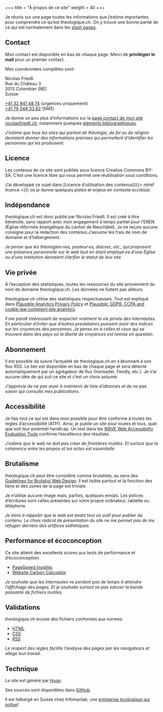 +++
title = "À propos de ce site"
weight = 40
+++

Je réunis sur une page toutes les informations que j’estime importantes pour comprendre ce qu’est theologique.ch. On y trouve une bonne partie de ce qui est normalement dans les [slash pages](https://slashpages.net/).

## Contact

Mon contact est disponible en bas de chaque page. Merci de **privilégier le mail** pour un premier contact.

Mes coordonnées complètes sont:

Nicolas Friedli  
Rue du Château 3  
2013 Colombier (NE)  
Suisse

[+41 32 841 48 74](tel:+41328414874) (urgences uniquement)  
[+41 79 344 33 82](sms:+41793443382) (SMS)

Je donne un peu plus d’informations sur la [page contact de mon site nicolasfriedli.ch](https://nicolasfriedli.ch/contact/), notamment quelques [éléments bibliographiques](https://nicolasfriedli.ch/bio/).

*J’estime que tous les sites qui parlent de théologie, de foi ou de religion devraient donner des informations précises qui permettent d’identifier les personnes qui les produisent.*

## Licence

Les contenus de ce site sont publiés sous licence Creative Commons BY-SA. C’est une licence libre qui vous permet une réutilisation sous conditions.

J’ai développé ce sujet dans [Licence d’utilisation des contenus]({{< relref licence >}}) où je donne quelques pistes et enjeux en contexte ecclésial.

## Indépendance

theologique.ch est donc publié par Nicolas Friedli. Il est créé à titre bénévole, sans rapport avec mon engagement à temps partiel pour l’EREN (Église réformée évangélique du canton de Neuchâtel). Je ne reçois aucune consigne pour la rédaction des contenus.J’assume les frais de nom de domaine et d’hébergement.

*Je pense que les théologien·nes, pasteur·es, diacres, etc., qui proposent une présence personnelle sur le web tout en étant employé·es d’une Église ou d’une institution devraient clarifier le statut de leur site.*

## Vie privée

À l’exception des statistiques, toutes les ressources du site proviennent du nom de domaine theologique.ch.
Les données ne fuitent pas ailleurs.

theologique.ch utilise des statistiques respectueuses.
Tout est expliqué dans [Plausible Analytics Privacy Policy](https://plausible.io/privacy) et [Plausible: GDPR, CCPA and cookie law compliant site analytics](https://plausible.io/data-policy).

*Il me paraît intéressant de respecter vraiment la vie privée des internautes. En particulier d’éviter que d’autres prestataires puissent avoir des indices sur les croyances des personnes. Je pense en à celles et ceux qui se trouvent dans des pays où la liberté de croyances est remise en question.*

## Abonnement

Il est possible de suivre l’actualité de theologique.ch en s’abonnant à son flux RSS. Le lien est disponible en bas de chaque page et sera détecté automatiquement par un agrégateur de flux (Inoreader, Feedly, etc.). Je n’ai aucune idée de qui suit ce site et c’est un choix assumé.

*J’apprécie de ne pas avoir à maintenir de liste d’abonnés et de ne pas savoir qui consulte mes publications.*

## Accessibilité

Je fais tout ce qui est dans mon possible pour être conforme à toutes les règles d’accessibilité (A11Y). Ainsi, je publie un site pour toutes et tous, quel que soit leur potentiel handicap. Un test dans les [WAVE Web Accessibility Evaluation Tools](https://wave.webaim.org/) confirme l’excellence des résultats.

*J’estime que le web ne doit pas créer de frontières inutiles. Et surtout que la cohérence entre les propos et les actes est essentielle.*

## Brutalisme

theologique.ch peut être considéré comme brutaliste, au sens des [Guidelines for Brutalist Web Design](https://brutalist-web.design/). Il est lisible partout et la fonction des liens et des zones de la page est triviale.

Je n’utilise aucune image mais, parfois, quelques emojis. Les polices d’écritures sont celles présentes sur votre propre ordinateur, tablette ou téléphone.

*Je tiens à rappeler que le web est avant tout un outil pour publier du contenu. Le choix radical de présentation du site ne me permet pas de me réfugier derrière des artifices esthétiques.*

## Performance et écoconception

Ce site atteint des excellents scores aux tests de performance et d’écoconception:

- [PageSpeed Insights](https://pagespeed.web.dev/)
- [Website Carbon Calculator](https://www.websitecarbon.com/)

*Je souhaite que les internautes ne perdent pas de temps à attendre l’affichage des pages. Et je souhaite surtout ne pas saturer la bande passante de fichiers inutiles.*

## Validations

theologique.ch envoie des fichiers conformes aux normes:

- [HTML](https://validator.w3.org/)
- [CSS](https://jigsaw.w3.org/css-validator/)
- [RSS](https://validator.w3.org/feed/)

*Le respect des règles facilite l’analyse des pages par les navigateurs et allège leur travail.*

## Technique

Le site est généré par [Hugo](https://gohugo.io/).

Ses sources sont disponibles dans [GitHub](https://github.com/nfriedli/theologique.ch).

Il est hébergé en Suisse chez Infomaniak, une [entreprise écologique qui pollue](https://www.infomaniak.com/fr/ecologie)!
